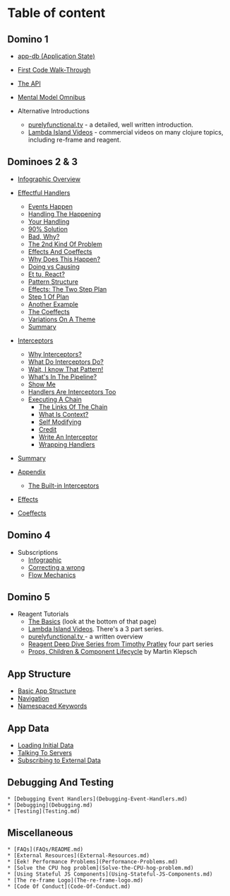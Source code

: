 # Table of content

## Domino 1
* [app-db (Application State)](ApplicationState.md)
* [First Code Walk-Through](CodeWalkthrough.md)
* [The API](API.md)
* [Mental Model Omnibus](MentalModelOmnibus.md)

* Alternative Introductions
  * [purelyfunctional.tv](https://purelyfunctional.tv/guide/re-frame-building-blocks/) - a detailed, well written introduction.
  * [Lambda Island Videos](https://lambdaisland.com/episodes) - commercial videos on many clojure topics, including re-frame and reagent.

## Dominoes 2 & 3
* [Infographic Overview](EventHandlingInfographic.md)
* [Effectful Handlers](EffectfulHandlers.md)
  * [Events Happen](EffectfulHandlers.md#events-happen)
  * [Handling The Happening](EffectfulHandlers.md#handling-the-happening)
  * [Your Handling](EffectfulHandlers.md#your-handling)
  * [90% Solution](EffectfulHandlers.md#90%25-solution)
  * [Bad, Why?](EffectfulHandlers.md#bad-why)
  * [The 2nd Kind Of Problem](EffectfulHandlers.md#the-2nd-kind-of-problem)
  * [Effects And Coeffects](EffectfulHandlers.md#effects-and-coeffects)
  * [Why Does This Happen?](EffectfulHandlers.md#why-does-this-happen)
  * [Doing vs Causing](EffectfulHandlers.md#doing-vs-causing)
  * [Et tu, React?](EffectfulHandlers.md#et-tu-react)
  * [Pattern Structure](EffectfulHandlers.md#pattern-structure)
  * [Effects: The Two Step Plan](EffectfulHandlers.md#effects-the-two-step-plan)
  * [Step 1 Of Plan](EffectfulHandlers.md#step-1-of-plan)
  * [Another Example](EffectfulHandlers.md#another-example)
  * [The Coeffects](EffectfulHandlers.md#the-coeffects)
  * [Variations On A Theme](EffectfulHandlers.md#variations-on-a-theme)
  * [Summary](EffectfulHandlers.md#summary)
* [Interceptors](Interceptors.md)
  * [Why Interceptors?](Interceptors.md#why-interceptors)
  * [What Do Interceptors Do?](Interceptors.md#what-do-interceptors-do)
  * [Wait, I know That Pattern!](Interceptors.md#wait-i-know-that-pattern)
  * [What's In The Pipeline?](Interceptors.md#whats-in-the-pipeline)
  * [Show Me](Interceptors.md#show-me)
  * [Handlers Are Interceptors Too](Interceptors.md#handlers-are-interceptors-too)
  * [Executing A Chain](Interceptors.md#executing-a-chain)
    * [The Links Of The Chain](Interceptors.md#the-links-of-the-chain)
    * [What Is Context?](Interceptors.md#what-is-context)
    * [Self Modifying](Interceptors.md#self-modifying)
    * [Credit](Interceptors.md#credit)
    * [Write An Interceptor](Interceptors.md#write-an-interceptor)
    * [Wrapping Handlers](Interceptors.md#wrapping-handlers)
* [Summary](Interceptors.md#summary)
* [Appendix](Interceptors.md#appendix)
  * [The Built-in Interceptors](Interceptors.md#the-built-in-interceptors)


* [Effects](Effects.md)
* [Coeffects](Coeffects.md)

## Domino 4
* Subscriptions
  * [Infographic](SubscriptionInfographic.md)
  * [Correcting a wrong](SubscriptionsCleanup.md)
  * [Flow Mechanics](SubscriptionFlow.md)

## Domino 5
* Reagent Tutorials
  * [The Basics](https://github.com/Day8/re-frame/wiki#reagent-tutorials) (look at the bottom of that page)
  * [Lambda Island Videos](https://lambdaisland.com/episodes). There's a 3 part series.
  * [purelyfunctional.tv ](https://purelyfunctional.tv/guide/reagent/) - a written overview
  * [Reagent Deep Dive Series from Timothy Pratley](http://timothypratley.blogspot.com.au/p/p.html)  four part series
  * [Props, Children & Component Lifecycle](https://www.martinklepsch.org/posts/props-children-and-component-lifecycle-in-reagent.html) by Martin Klepsch

## App Structure
  * [Basic App Structure](Basic-App-Structure.md)
  * [Navigation](Navigation.md)
  * [Namespaced Keywords](Namespaced-Keywords.md)

## App Data
  * [Loading Initial Data](Loading-Initial-Data.md)
  * [Talking To Servers](Talking-To-Servers.md)
  * [Subscribing to External Data](Subscribing-To-External-Data.md)

## Debugging And Testing
    * [Debugging Event Handlers](Debugging-Event-Handlers.md)
    * [Debugging](Debugging.md)
    * [Testing](Testing.md)

## Miscellaneous
    * [FAQs](FAQs/README.md)
    * [External Resources](External-Resources.md)
    * [Eek! Performance Problems](Performance-Problems.md)
    * [Solve the CPU hog problem](Solve-the-CPU-hog-problem.md)
    * [Using Stateful JS Components](Using-Stateful-JS-Components.md)
    * [The re-frame Logo](The-re-frame-logo.md)
    * [Code Of Conduct](Code-Of-Conduct.md)
